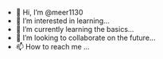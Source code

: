 - 👋 Hi, I’m @meer1130
- 👀 I’m interested in learning...
- 🌱 I’m currently learning the basics...
- 💞️ I’m looking to collaborate on the future...
- 📫 How to reach me ...

<!---
meer1130/meer1130 is a ✨ special ✨ repository because its `README.md` (this file) appears on your GitHub profile.
You can click the Preview link to take a look at your changes.
--->
